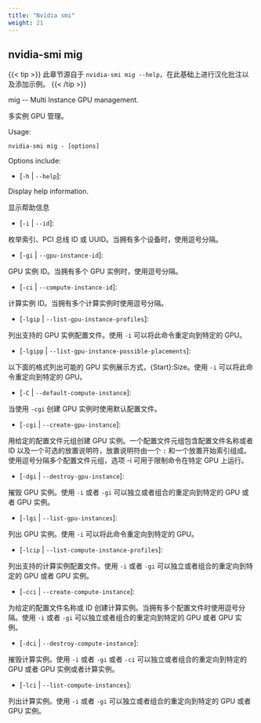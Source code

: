 ```yaml
---
title: "Nvidia smi"
weight: 21
---
```


## nvidia-smi mig

{{< tip >}}
此章节源自于 `nvidia-smi mig --help`，在此基础上进行汉化批注以及添加示例。
{{< /tip >}}

mig -- Multi Instance GPU management.

多实例 GPU 管理。

Usage: 

```shell
nvidia-smi mig - [options]
```

Options include:

- [`-h` | `--help`]: 

Display help information.

显示帮助信息

- [`-i` | `--id`]: 

枚举索引、PCI 总线 ID 或 UUID。当拥有多个设备时，使用逗号分隔。

- [`-gi` | `--gpu-instance-id`]: 

GPU 实例 ID。当拥有多个 GPU 实例时，使用逗号分隔。

- [`-ci` | `--compute-instance-id`]: 

计算实例 ID。当拥有多个计算实例时使用逗号分隔。

- [`-lgip` | `--list-gpu-instance-profiles`]: 

列出支持的 GPU 实例配置文件。使用 `-i` 可以将此命令重定向到特定的 GPU。

- [`-lgipp` | `--list-gpu-instance-possible-placements`]: 

以下面的格式列出可能的 GPU 实例展示方式，{Start}:Size。使用 `-i` 可以将此命令重定向到特定的 GPU。

- [`-C` | `--default-compute-instance`]: 

当使用 `-cgi` 创建 GPU 实例时使用默认配置文件。

- [`-cgi` | `--create-gpu-instance`]: 

用给定的配置文件元组创建 GPU 实例。一个配置文件元组包含配置文件名称或者 ID 以及一个可选的放置说明符，放置说明符由一个 `:` 和一个放置开始索引组成。使用逗号分隔多个配置文件元组，选项 -i 可用于限制命令在特定 GPU 上运行。

- [`-dgi` | `--destroy-gpu-instance`]: 

摧毁 GPU 实例。使用 `-i` 或者 `-gi` 可以独立或者组合的重定向到特定的 GPU 或者 GPU 实例。

- [`-lgi` | `--list-gpu-instances`]: 

列出 GPU 实例。使用 `-i` 可以将此命令重定向到特定的 GPU。

- [`-lcip` | `--list-compute-instance-profiles`]: 

列出支持的计算实例配置文件。使用 `-i` 或者 `-gi` 可以独立或者组合的重定向到特定的 GPU 或者 GPU 实例。

- [`-cci` | `--create-compute-instance`]: 

为给定的配置文件名称或 ID 创建计算实例。当拥有多个配置文件时使用逗号分隔。使用 `-i` 或者 `-gi` 可以独立或者组合的重定向到特定的 GPU 或者 GPU 实例。

- [`-dci` | `--destroy-compute-instance`]: 

摧毁计算实例。使用 `-i` 或者 `-gi` 或者 `-ci` 可以独立或者组合的重定向到特定的 GPU 或者 GPU 实例或者计算实例。

- [`-lci` | `--list-compute-instances`]: 

列出计算实例。使用 `-i` 或者 `-gi` 可以独立或者组合的重定向到特定的 GPU 或者 GPU 实例。
